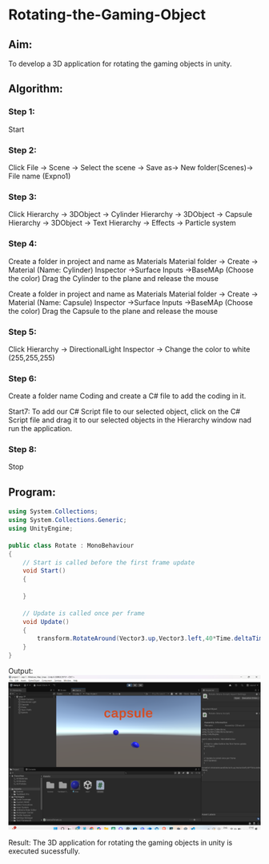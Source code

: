  # Rotating-the-Gaming-Object
## Aim:
To develop a 3D application for rotating the gaming objects in unity.

## Algorithm:
### Step 1:
Start

### Step 2:
Click File -> Scene -> Select the scene -> Save as-> New folder(Scenes)-> File name (Expno1)

### Step 3:
Click Hierarchy -> 3DObject -> Cylinder Hierarchy -> 3DObject -> Capsule Hierarchy -> 3DObject -> Text Hierarchy -> Effects -> Particle system

### Step 4:
Create a folder in project and name as Materials Material folder -> Create -> Material (Name: Cylinder) Inspector ->Surface Inputs ->BaseMAp (Choose the color) Drag the Cylinder to the plane and release the mouse

Create a folder in project and name as Materials Material folder -> Create -> Material (Name: Capsule) Inspector ->Surface Inputs ->BaseMAp (Choose the color) Drag the Capsule to the plane and release the mouse

### Step 5:
Click Hierarchy -> DirectionalLight Inspector -> Change the color to white (255,255,255)

### Step 6:
Create a folder name Coding and create a C# file to add the coding in it.

Start7:
To add our C# Script file to our selected object, click on the C# Script file and drag it to our selected objects in the Hierarchy window nad run the application.

### Step 8:
Stop

## Program:
```c#
using System.Collections;
using System.Collections.Generic;
using UnityEngine;

public class Rotate : MonoBehaviour
{
    // Start is called before the first frame update
    void Start()
    {
        
    }

    // Update is called once per frame
    void Update()
    {
        transform.RotateAround(Vector3.up,Vector3.left,40*Time.deltaTime);
    }
}
```
Output:
![alt text](image.png)

Result:
The 3D application for rotating the gaming objects in unity is executed sucessfully.